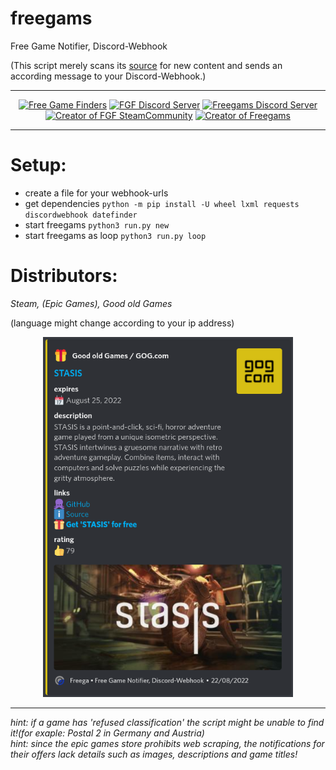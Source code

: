 # freegams

Free Game Notifier, Discord-Webhook

(This script merely scans its [source](https://steamcommunity.com/groups/freegamesfinders/announcements) for new content and sends an according message to your Discord-Webhook.)

------------------------------------------
<p align="center">
<a href="https://steamcommunity.com/groups/freegamesfinders/announcements"><img title="Free Game Finders" src="https://avatars.cloudflare.steamstatic.com/cebef01be773032093af3b4b453bb25ae85e0c93_full.jpg" height="150"></a>
<a href="https://discord.gg/pTUupKE"><img title="FGF Discord Server" src="https://clipartcraft.com/images/discord-logo-transparent-gray-1.png" width="150"></a>
<a href="https://discord.gg/VUQN9HzhjT"><img title="Freegams Discord Server" src="https://media.glassdoor.com/sqll/910317/discord-squarelogo-1497339636473.png" height="150"></a>
<a href="https://steamcommunity.com/profiles/76561197995443256"><img title="Creator of FGF SteamCommunity" src="https://avatars.cloudflare.steamstatic.com/e3d4765b84b1736a0819cb954b13f7b648c5ea1e_full.jpg" height="150"></a>
<a href="https://steamcommunity.com/id/Prometheus152/"><img title="Creator of Freegams" src="https://avatars.cloudflare.steamstatic.com/ba1f8273c0c475ecc43955acddcd9e5466ae06a2_full.jpg" height="150"></a>
</p>

------------------------------------------

# Setup:

* create a file for your webhook-urls
* get dependencies ```python -m pip install -U wheel lxml requests discordwebhook datefinder```
* start freegams ```python3 run.py new```
* start freegams as loop ```python3 run.py loop```

# Distributors:
*Steam, (Epic Games), Good old Games*

(language might change according to your ip address)

<p align="center">
<a href="https://www.gog.com/"><img title="Good Old Games" src="https://github.com/khaos152/freegams/blob/main/example/gog.png?raw=true" width="400"></a>
</p>

------------------------------------------
*hint: if a game has 'refused classification' the script might be unable to find it!(for exaple: Postal 2 in Germany and Austria)* 
<br />
*hint: since the epic games store prohibits web scraping, the notifications for their offers lack details such as images, descriptions and game titles!*

